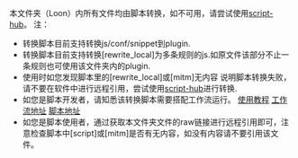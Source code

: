 本文件夹（Loon）内所有文件均由脚本转换，如不可用，请尝试使用[script-hub](https://github.com/Script-Hub-Org/Script-Hub/wiki)。
注：
* 转换脚本目前支持转换js/conf/snippet到plugin.
* 转换脚本目前支持转换[rewrite_local]为多条规则的js.如原文件该部分不止一条规则也可使用该文件夹内的plugin.
* 使用时如您发现脚本里的[rewrite_local]或[mitm]无内容 说明脚本转换失败，请不要在软件中进行远程引用，尝试使用[script-hub](https://github.com/Script-Hub-Org/Script-Hub/wiki)进行转换.
* 如您是脚本开发者，请知悉该转换脚本需要搭配工作流运行。
  [使用教程](https://levifree.tech/2024/01/31/%E8%87%AA%E5%8A%A8%E8%BD%AC%E6%8D%A2js-conf-snippet%E5%88%B0plugin/)
  [工作流地址](https://raw.githubusercontent.com/czy13724/Quantumult-X/main/.github/workflows/convert_js_to_plugin.yml)
  [脚本地址](https://raw.githubusercontent.com/czy13724/Quantumult-X/main/.github/scripts/convert_js_to_plugin.py)
* 如您是脚本使用者，通过获取本文件夹文件的raw链接进行远程引用即可，注意检查脚本中[script]或[mitm]是否有无内容，如没有内容请不要引用该文件。
